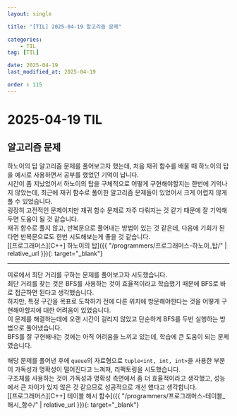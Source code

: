 ```yaml
---
layout: single

title: "[TIL] 2025-04-19 알고리즘 문제"

categories:
    - TIL
tag: [TIL]

date: 2025-04-19
last_modified_at: 2025-04-19

order : 115
---
```


# 2025-04-19 TIL

## 알고리즘 문제

하노이의 탑 알고리즘 문제를 풀어보고자 했는데, 처음 재귀 함수를 배울 때 하노이의 탑을 예시로 사용하면서 공부를 했었던 기억이 납니다.  
시간이 좀 지났었어서 하노이의 탑을 구체적으로 어떻게 구현해야할지는 한번에 기억나지 않았는데, 최근에 재귀 함수로 풀이한 알고리즘 문제들이 있었어서 크게 어렵지 않게 풀 수 있었습니다.  
굉장히 고전적인 문제이지만 재귀 함수 문제로 자주 다뤄지는 것 같기 때문에 잘 기억해두면 도움이 될 것 같습니다.  
재귀 함수로 풀지 않고, 반복문으로 풀어내는 방법이 있는 것 같은데, 다음에 기회가 된다면 반복문으로도 한번 시도해보는게 좋을 것 같습니다.  
[[프로그래머스][C++] 하노이의 탑]({{ "/programmers/프로그래머스-하노이_탑/" | relative_url }}){: target="_blank"}

---

미로에서 최단 거리를 구하는 문제를 풀어보고자 시도했습니다.  
최단 거리를 찾는 것은 BFS를 사용하는 것이 효율적이라고 학습했기 때문에 BFS로 바로 접근하면 된다고 생각했습니다.  
하지만, 특정 구간을 목표로 도착하기 전에 다른 위치에 방문해야한다는 것을 어떻게 구현해야할지에 대한 어려움이 있었습니다.  
이 문제를 해결하는데에 오랜 시간이 걸리지 않았고 단순하게 BFS를 두번 실행하는 방법으로 풀어냈습니다.  
BFS를 잘 구현해내는 것에는 아직 어려움을 느끼고 있는데, 학습에 큰 도움이 되는 문제였습니다.  

해당 문제를 풀어낸 후에 `queue`의 자료형으로 `tuple<int, int, int>`을 사용한 부분이 가독성과 명확성이 떨어진다고 느껴져, 리팩토링을 시도했습니다.  
구조체를 사용하는 것이 가독성과 명확성 측면에서 좀 더 효율적이라고 생각했고, 성능에서 큰 차이가 있지 않은 것 같으므로 성공적으로 개선 했다고 생각합니다.  
[[프로그래머스][C++] 테이블 해시 함수]({{ "/programmers/프로그래머스-테이블_해시_함수/" | relative_url }}){: target="_blank"}